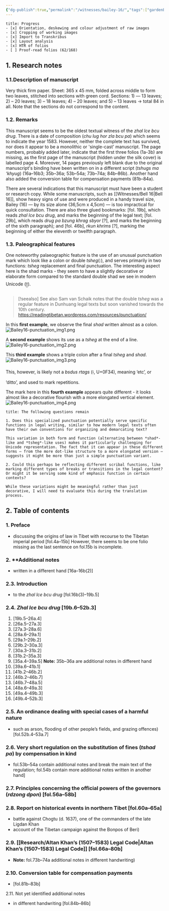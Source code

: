 ```yaml
---
{"dg-publish":true,"permalink":"/witnesses/bailey-16/","tags":["gardenEntry"]}
---
```


```ad-check
title: Progress
- [x] Orientation, deskewing and colour adjustment of raw images
- [x] Cropping of working images
- [x] Import to Transkribus
- [x] Layout analysis
- [x] HTR of folios
- [ ] Proof-read folios (62/168)

```

## 1. Research notes

### 1.1.Description of manuscript

Very thick firm paper. Sheet: 365 x 45 mm, folded across middle to form two leaves, stitched into sections with green cord. 
Sections: 1) — 13 leaves; 2) – 20 leaves; 3) – 18 leaves; 4) – 20 leaves; and 5) – 13 leaves -> total 84 in all. Note that the sections do not correspond to the content.

### 1.2. Remarks
This manuscript seems to be the oldest textual witness of the *zhal lce bcu drug*. There is a date of composition (*chu lug hor zla bcu pa*) which seems to indicate the year 1583. However, neither the complete text has survived, nor does it appear to be a monolithic or 'single-cast' manuscript. The page numbers, probably added later, indicate that the first three folios (1a-3b) are missing, as the first page of the manuscript (hidden under the silk cover) is labelled page 4. Moreover, 14 pages previously left blank due to the original manuscript's binding have been written on in a different script (*tshugs ma ‘khyug*) (16a–16b3; 35b–36a; 53b–54a; 73b–74a; 84b–86b). Another hand also added the conversion table for compensation payments (81b–84a).

There are several indications that this manuscript must have been a student or research copy. While some manuscripts, such as [[Witnesses/Bell 16\|Bell 16]], show heavy signs of use and were produced in a handy travel size, Bailey (16) — by its size alone (36,5cm x 4,5cm) — is too impractical for quick consultation. 
There are also three glued bookmarks: \[fol. 19b], which reads *zhal lce bcu drug*, and marks the beginning of the legal text; \[fol. 29b], which reads *drug pa bzung khrag sbyor* \[?], and marks the beginning of the sixth paragraph); and \[fol. 46b], *rkun khrims* \[?], marking the beginning of either the eleventh or twelfth paragraph.

### 1.3. Paleographical features

One noteworthy palaeographic feature is the use of an unusual punctuation mark which look like a colon or double *tsheg*(:), and serves primarily in two functions: *tsheg* replacement and final punctuation. The interesting aspect here is the shad marks - they seem to have a slightly decorative or elaborate form compared to the standard double shad we see in modern Unicode (།།). 

> [!seealso] See also
> Sam van Schaik notes that the double *tsheg* was a regular feature in Dunhuang legal texts but soon vanished towards the 10th century.
> https://readingtibetan.wordpress.com/resources/punctuation/ 



In this **first example**, we observe the final *shad* written almost as a colon. 
![Bailey16-punctuation_img1.png](/img/user/assets/Bailey16-punctuation_img1.png)

A **second example** shows its use as a *tsheg* at the end of a line.
![Bailey16-punctuation_img2.png](/img/user/assets/Bailey16-punctuation_img2.png)

This **third example** shows a triple colon after a final *tsheg* and *shad*.
![Bailey16-punctuation_img3.png](/img/user/assets/Bailey16-punctuation_img3.png)

This, however, is likely not a *bsdus rtags* (༴, U+0F34), meaning ‘etc’, or ‘ditto’, and used to mark repetitions.

The mark here in this **fourth example** appears quite different - it looks almost like a decorative flourish with a more elongated vertical element.
![Bailey16-punctuation_img4.png](/img/user/assets/Bailey16-punctuation_img4.png)

```ad-info
title: The following questions remain

1. Does this specialized punctuation potentially serve specific functions in legal writing, similar to how modern legal texts often have their own conventions for organizing and demarcating text?

This variation in both form and function (alternating between *shad*-like and *tsheg*-like uses) makes it particularly challenging for Unicode representation. The fact that it can appear in these different forms – from the more dot-like structure to a more elongated version – suggests it might be more than just a simple punctuation variant.

2. Could this perhaps be reflecting different scribal functions, like marking different types of breaks or transitions in the legal content? Or might it be serving some kind of emphasis function in certain contexts?

While these variations might be meaningful rather than just decorative, I will need to evaluate this during the translation process.
```

## 2. Table of contents

### 1. **Preface** 

* discussing the origins of law in Tibet with recourse to the Tibetan imperial period \[fol.4a–15b] However, there seems to be one folio missing as the last sentence on fol.15b is incomplete.

### 2. **Additional notes
* written in a different hand \[16a–16b(2)]

### 2.3. **Introduction** 
* to the *zhal lce bcu drug* \[fol.16b(3)–19b.5]

### 2.4. ***Zhal lce bcu drug*** \[19b.6–52b.3]
1. \[19b.5–26a.4]
2. \[26a.5–27a.3]
3. \[27a.3–28a.6]
4. \[28a.6–29a.1]
5. \[29a.1–29b.2]
6. \[29b.2–30a.3]
7. \[30a.3–31b.2]
8. \[31b.2–35a.3]
9. \[35a.4–39a.5] **Note:** 35b–36a are additional notes in different hand
10. \[39a.6–41b.1]
11. \[41b.2–46b.2]
12. \[46b.2–46b.7]
13. \[46b.7–48a.5]
14. \[48a.6–49a.3]
15. \[49a.4–49b.3]
16. \[49b.4–52b.3]

### 2.5. **An ordinance dealing with special cases of a harmful nature**
* such as arson, flooding of other people’s fields, and grazing offences) \[fol.52b.4–53a.7]

### 2.6. **Very short regulation on the substitution of fines** (*tshad pa*) **by compensation in kind** 
* fol.53b–54a contain additional notes and break the main text of the regulation; fol.54b contain more additional notes written in another hand]
### 2.7. **Principles concerning the official powers of the governors** (*rdzong dpon*) \[fol.56a–58b]

### 2.8. **Report on historical events in northern Tibet** \[fol.60a–65a]
* battle against Chogtu (d. 1637), one of the commanders of the late Ligdan Khan
* account of the Tibetan campaign against the Bonpos of Beri)

### 2.9. [[Research/Altan Khan’s (1507–1583) Legal Code\|Altan Khan’s (1507–1583) Legal Code]] \[fol.66a–80b]
* **Note:** fol.73b–74a additional notes in different handwriting)

### 2.10. **Conversion table for compensation payments**
* \[fol.81b–83b]

2.11. Not yet identified additional notes
* in different handwriting \[fol.84b–86b]